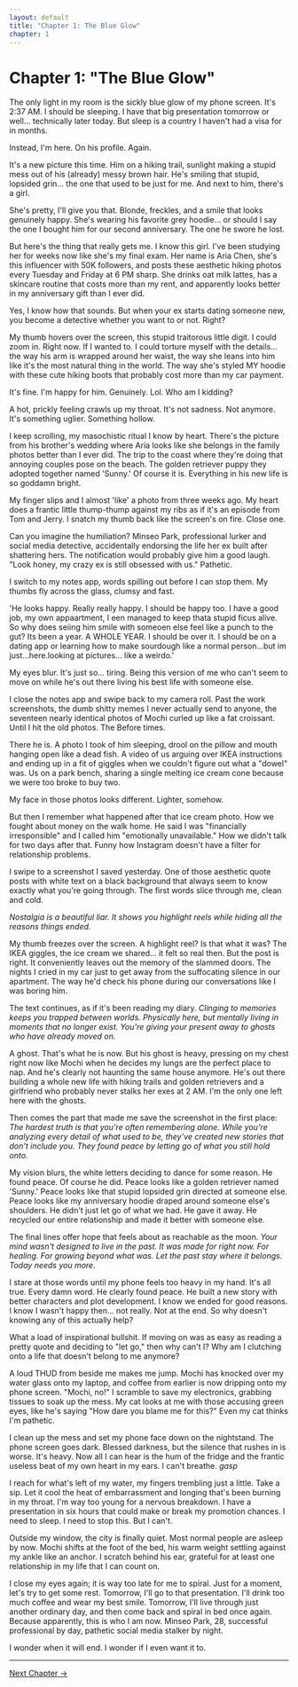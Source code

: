 ```yaml
---
layout: default
title: "Chapter 1: The Blue Glow"
chapter: 1
---
```


# Chapter 1: "The Blue Glow"

The only light in my room is the sickly blue glow of my phone screen. It's 2:37 AM. I should be sleeping. I have that big presentation tomorrow or well... technically later today. But sleep is a country I haven't had a visa for in months.

Instead, I'm here. On his profile. Again.

It's a new picture this time. Him on a hiking trail, sunlight making a stupid mess out of his (already) messy brown hair. He's smiling that stupid, lopsided grin... the one that used to be just for me. And next to him, there's a girl.

She's pretty, I'll give you that. Blonde, freckles, and a smile that looks genuinely happy. She's wearing his favorite grey hoodie... or should I say the one I bought him for our second anniversary. The one he swore he lost.

But here's the thing that really gets me. I know this girl. I've been studying her for weeks now like she's my final exam. Her name is Aria Chen, she's this influencer with 50K followers, and posts these aesthetic hiking photos every Tuesday and Friday at 6 PM sharp. She drinks oat milk lattes, has a skincare routine that costs more than my rent, and apparently looks better in my anniversary gift than I ever did.

Yes, I know how that sounds. But when your ex starts dating someone new, you become a detective whether you want to or not. Right?

My thumb hovers over the screen, this stupid traitorous little digit. I could zoom in. Right now. If I wanted to. I could torture myself with the details... the way his arm is wrapped around her waist, the way she leans into him like it's the most natural thing in the world. The way she's styled MY hoodie with these cute hiking boots that probably cost more than my car payment.

It's fine. I'm happy for him. Genuinely. Lol. Who am I kidding?

A hot, prickly feeling crawls up my throat. It's not sadness. Not anymore. It's something uglier. Something hollow.

I keep scrolling, my masochistic ritual I know by heart. There's the picture from his brother's wedding where Aria looks like she belongs in the family photos better than I ever did. The trip to the coast where they're doing that annoying couples pose on the beach. The golden retriever puppy they adopted together named 'Sunny.' Of course it is. Everything in his new life is so goddamn bright.

My finger slips and I almost 'like' a photo from three weeks ago. My heart does a frantic little thump-thump against my ribs as if it's an episode from Tom and Jerry. I snatch my thumb back like the screen's on fire. Close one.

Can you imagine the humiliation? Minseo Park, professional lurker and social media detective, accidentally endorsing the life her ex built after shattering hers. The notification would probably give him a good laugh. "Look honey, my crazy ex is still obsessed with us." Pathetic.

I switch to my notes app, words spilling out before I can stop them. My thumbs fly across the glass, clumsy and fast.

'He looks happy. Really really happy. I should be happy too. I have a good job, my own appaartment, I een managed to keep thata stupid ficus alive. So why does seiing him smile with someoen else feel like a punch to the gut? Its been a year. A WHOLE YEAR. I should be over it. I should be on a dating app or learning how to make sourdough like a normal person…but im just…here.looking at pictures… like a weirdo.'

My eyes blur. It's just so... tiring. Being this version of me who can't seem to move on while he's out there living his best life with someone else.

I close the notes app and swipe back to my camera roll. Past the work screenshots, the dumb shitty memes I never actually send to anyone, the seventeen nearly identical photos of Mochi curled up like a fat croissant. Until I hit the old photos. The Before times.

There he is. A photo I took of him sleeping, drool on the pillow and mouth hanging open like a dead fish. A video of us arguing over IKEA instructions and ending up in a fit of giggles when we couldn't figure out what a "dowel" was. Us on a park bench, sharing a single melting ice cream cone because we were too broke to buy two.

My face in those photos looks different. Lighter, somehow.

But then I remember what happened after that ice cream photo. How we fought about money on the walk home. He said I was "financially irresponsible" and I called him "emotionally unavailable." How we didn't talk for two days after that. Funny how Instagram doesn't have a filter for relationship problems.

I swipe to a screenshot I saved yesterday. One of those aesthetic quote posts with white text on a black background that always seem to know exactly what you're going through. The first words slice through me, clean and cold.

*Nostalgia is a beautiful liar. It shows you highlight reels while hiding all the reasons things ended.*

My thumb freezes over the screen. A highlight reel? Is that what it was? The IKEA giggles, the ice cream we shared... it felt so real then. But the post is right. It conveniently leaves out the memory of the slammed doors. The nights I cried in my car just to get away from the suffocating silence in our apartment. The way he'd check his phone during our conversations like I was boring him.

The text continues, as if it's been reading my diary. *Clinging to memories keeps you trapped between worlds. Physically here, but mentally living in moments that no longer exist. You're giving your present away to ghosts who have already moved on.*

A ghost. That's what he is now. But his ghost is heavy, pressing on my chest right now like Mochi when he decides my lungs are the perfect place to nap. And he's clearly not haunting the same house anymore. He's out there building a whole new life with hiking trails and golden retrievers and a girlfriend who probably never stalks her exes at 2 AM. I'm the only one left here with the ghosts.

Then comes the part that made me save the screenshot in the first place: *The hardest truth is that you're often remembering alone. While you're analyzing every detail of what used to be, they've created new stories that don't include you. They found peace by letting go of what you still hold onto.*

My vision blurs, the white letters deciding to dance for some reason. He found peace. Of course he did. Peace looks like a golden retriever named 'Sunny.' Peace looks like that stupid lopsided grin directed at someone else. Peace looks like my anniversary hoodie draped around someone else's shoulders. He didn't just let go of what we had. He gave it away. He recycled our entire relationship and made it better with someone else.

The final lines offer hope that feels about as reachable as the moon. *Your mind wasn't designed to live in the past. It was made for right now. For healing. For growing beyond what was. Let the past stay where it belongs. Today needs you more.*

I stare at those words until my phone feels too heavy in my hand. It's all true. Every damn word. He clearly found peace. He built a new story with better characters and plot development. I know we ended for good reasons. I know I wasn't happy then... not really. Not at the end. So why doesn't knowing any of this actually help?

What a load of inspirational bullshit. If moving on was as easy as reading a pretty quote and deciding to "let go," then why can't I? Why am I clutching onto a life that doesn't belong to me anymore?

A loud THUD from beside me makes me jump. Mochi has knocked over my water glass onto my laptop, and coffee from earlier is now dripping onto my phone screen. "Mochi, no!" I scramble to save my electronics, grabbing tissues to soak up the mess. My cat looks at me with those accusing green eyes, like he's saying "How dare you blame me for this?" Even my cat thinks I'm pathetic.

I clean up the mess and set my phone face down on the nightstand. The phone screen goes dark. Blessed darkness, but the silence that rushes in is worse. It's heavy. Now all I can hear is the hum of the fridge and the frantic useless beat of my own heart in my ears. I can't breathe. *gasp*

I reach for what's left of my water, my fingers trembling just a little. Take a sip. Let it cool the heat of embarrassment and longing that's been burning in my throat. I'm way too young for a nervous breakdown. I have a presentation in six hours that could make or break my promotion chances. I need to sleep. I need to stop this. But I can't.

Outside my window, the city is finally quiet. Most normal people are asleep by now. Mochi shifts at the foot of the bed, his warm weight settling against my ankle like an anchor. I scratch behind his ear, grateful for at least one relationship in my life that I can count on.

I close my eyes again; it is way too late for me to spiral. Just for a moment, let's try to get some rest. Tomorrow, I'll go to that presentation. I'll drink too much coffee and wear my best smile. Tomorrow, I'll live through just another ordinary day, and then come back and spiral in bed once again. Because apparently, this is who I am now. Minseo Park, 28, successful professional by day, pathetic social media stalker by night.

I wonder when it will end. I wonder if I even want it to.

---

[Next Chapter →](chapter2.md)
